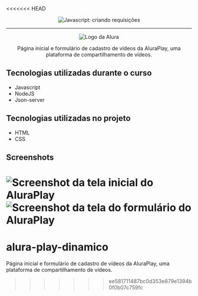 <<<<<<< HEAD
<p align="center"> <img src="https://imgur.com/J3hD21O.png" alt="Javascript: criando requisições"> </p>

<hr>

<p align="center"> <img src="https://github.com/MonicaHillman/aluraplay-requisicoes/blob/main/img/logo.png" alt="Logo da Alura"> </p>
<p align="center">Página inicial e formulário de cadastro de vídeos da AluraPlay, uma plataforma de compartilhamento de vídeos.</p>

## Tecnologias utilizadas durante o curso
* Javascript
* NodeJS
* Json-server

## Tecnologias utilizadas no projeto
* HTML
* CSS

## Screenshots
![Screenshot da tela inicial do AluraPlay](https://imgur.com/aymxEsh.png)
![Screenshot da tela do formulário do AluraPlay](https://imgur.com/ShNADf2.png)
=======
# alura-play-dinamico
Página inicial e formulário de cadastro de vídeos da AluraPlay, uma plataforma de compartilhamento de vídeos.
>>>>>>> ee581711487bc0d353e879e1394b0f0b07c759fc
